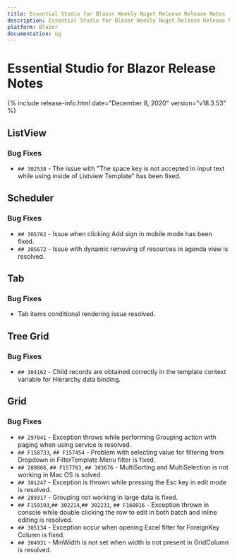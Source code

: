 ```yaml
---
title: Essential Studio for Blazor Weekly Nuget Release Release Notes  
description: Essential Studio for Blazor Weekly Nuget Release Release Notes  
platform: Blazor
documentation: ug
---
```


# Essential Studio for Blazor  Release Notes  

{% include release-info.html date="December 8, 2020"  version="v18.3.53" %} 


##  ListView

###    Bug Fixes

- `## 302538` - The issue with "The space key is not accepted in input text while using inside of Listview Template" has been fixed.

##  Scheduler

###    Bug Fixes

- `## 305762` - Issue when clicking Add sign in mobile mode has been fixed.
- `## 305672` - Issue with dynamic removing of resources in agenda view is resolved.

##  Tab

###    Bug Fixes

- Tab items conditional rendering issue resolved.

##  Tree Grid

###    Bug Fixes

- `## 304162` -  Child records are obtained correctly in the template context variable for Hierarchy data binding.

##  Grid

###    Bug Fixes

- `## 297041` - Exception throws while performing Grouping action with paging when using service is resolved.
- `## F158733`, `## F157454` - Problem with selecting value for filtering from Dropdown in FilterTemplate Menu filter is fixed.
- `## 289066`, `## F157783`, `## 303676` - MultiSorting and MultiSelection is not working in Mac OS is solved.
- `## 301247` - Exception is thrown while pressing the Esc key in edit mode is resolved.
- `## 289317` - Grouping not working in large data is fixed.
- `## F159193`,`## 302214`,`## 302231`, `## F160016` - Exception thrown in console while double clicking the row to edit in both batch and inline editing is resolved.
- `## 305134` - Exception occur when opening Excel filter for ForeignKey Column is fixed.
- `## 304931` - MinWidth is not set when width is not present in GridColumn is resolved.
